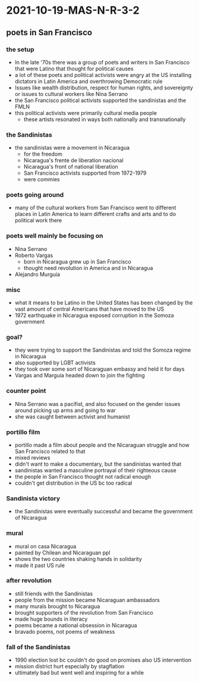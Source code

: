 # 2021-10-19-MAS-N-R-3-2
## poets in San Francisco

### the setup
- In the late '70s there was a group of poets and writers in San Francisco that were Latino that thought for political causes
- a lot of these poets and political activists were angry at the US installing dictators in Latin America and overthrowing Democratic rule
- Issues like wealth distribution, respect for human rights, and sovereignty or issues to cultural workers like Nina Serrano
- the San Francisco political activists supported the sandinistas and the FMLN 
- this political activists were primarily cultural media people
  - these artists resonated in ways both nationally and transnationally

### the Sandinistas
- the sandinistas were a movement in Nicaragua 
  - for the freedom
  -  Nicaragua's frente de liberation nacional
  -  Nicaragua's front of national liberation
  -  San Francisco activists supported from 1972-1979
  -  were commies 

### poets going around
- many of the cultural workers from San Francisco went to different places in Latin America to learn different crafts and arts and to do political work there

### poets well mainly be focusing on
- Nina Serrano 
- Roberto Vargas 
  - born in Nicaragua grew up in San Francisco
  - thought need revolution in America and in Nicaragua
- Alejandro Murguía

### misc
- what it means to be Latino in the United States has been changed by the vast amount of central Americans that have moved to the US
- 1972 earthquake in Nicaragua exposed corruption in the Somoza government

### goal?
- they were trying to support the Sandinistas and told the Somoza regime in Nicaragua
- also supported by LGBT activists
- they took over some sort of Nicaraguan embassy and held it for days
- Vargas and Marguía headed down to join the fighting

### counter point
 - Nina Serrano was a pacifist, and also focused on the gender issues around picking up arms and going to war
 - she was caught between activist and humanist

### portillo film
 - portillo made a film about people and the Nicaraguan struggle and how San Francisco related to that
 - mixed reviews
 - didn't want to make a documentary, but the sandinistas wanted that
 - sandinistas wanted a masculine portrayal of their righteous cause
 - the people in San Francisco thought not radical enough 
 - couldn't get distribution in the US bc too radical

### Sandinista victory
 - the Sandinistas were eventually successful and became the government of Nicaragua
 
### mural
 - mural on casa Nicaragua
 - painted by Chilean and Nicaraguan ppl
 - shows the two countries shaking hands in solidarity
 - made it past US rule
 
### after revolution
 - still friends with the Sandinistas
 - people from the mission became Nicaraguan ambassadors
 - many murals brought to Nicaragua
 - brought supporters of the revolution from San Francisco
 - made huge bounds in literacy
 - poems became a national obsession in Nicaragua
 - bravado poems, not poems of weakness

### fall of the Sandinistas
 - 1990 election lost bc couldn't do good on promises also US intervention
 - mission district hurt especially by stagflation
 - ultimately bad but went well and inspiring for a while